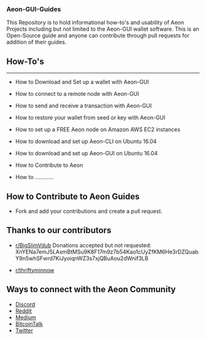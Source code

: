 ### Aeon-GUI-Guides
This Repository is to hold informational how-to's and usability of Aeon Projects including but not limited to the Aeon-GUI wallet software. This is an Open-Source guide and anyone can contribute through pull requests for addition of their guides. 

## How-To's
---------------------------------------------------------------------------------------
* How to Download and Set up a wallet with Aeon-GUI

* How to connect to a remote node with Aeon-GUI

* How to send and receive a transaction with Aeon-GUI

* How to restore your wallet from seed or key with Aeon-GUI

* How to set up a FREE Aeon node on Amazon AWS EC2 instances

* How to download and set up Aeon-CLI on Ubuntu 16.04

* How to download and set up Aeon-GUI on Ubuntu 16.04

* How to Contribute to Aeon

* How to ............

## How to Contribute to Aeon Guides

* Fork and add your contributions and create a pull request. 

## Thanks to our contributors

* [r/BigSlimVdub](https://www.reddit.com/user/bigslimvdub) 
Donations accepted but not requested: 
XnYENa7emJ5LAxmBtMSu9K8F17m9z7b54Kao1cUyZfKM6He3rDZQuabY9n5whSFwrd7KiJyoiqnWZ3s7xjQBuAou2dWnif3LB

* [r/thriftyminnow](https://www.reddit.com/user/thriftyminnow)

## Ways to connect with the Aeon Community

* [Discord](https://discord.gg/hCbaJ6e)
* [Reddit](https://www.reddit.com/r/Aeon/)
* [Medium](https://medium.com/@AEON_Community)
* [BitcoinTalk](https://bitcointalk.org/index.php?topic=641696.0)
* [Twitter](https://twitter.com/AeonCoin)
